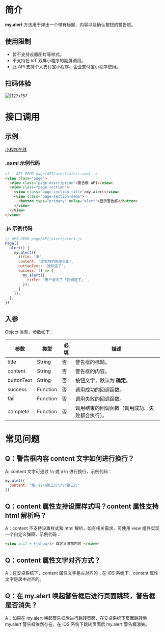 # 简介
**my.alert** 方法用于弹出一个带有标题、内容以及确认按钮的警告框。

## 使用限制

- 暂不支持设置图片等样式。
- 不支持在 IoT 双屏小程序的副屏调用。
- 此 API 支持个人支付宝小程序、企业支付宝小程序使用。

## 扫码体验

![|127x157](https://gw.alipayobjects.com/zos/skylark-tools/public/files/34912116506eb06e4f55f825b4ff9120.jpeg#align=left&display=inline&height=157&margin=%5Bobject%20Object%5D&originHeight=157&originWidth=127&status=done&style=none&width=127)

# 接口调用

## 示例

[小程序在线](https://opendocs.alipay.com/examples/caeb252f-f08f-4569-8489-338e707969dc) 

### .axml 示例代码
```html
<!-- API-DEMO page/API/alert/alert.axml-->
<view class="page">
  <view class="page-description">警告框 API</view>
  <view class="page-section">
    <view class="page-section-title">my.alert</view>
    <view class="page-section-demo">
      <button type="primary" onTap="alert">显示警告框</button>
    </view>
  </view>
</view>
```

### .js 示例代码
```javascript
// API-DEMO page/API/alert/alert.js
Page({
  alert() {
    my.alert({
      title: '亲',
      content: '您本月的账单已出',
      buttonText: '我知道了',
      success: () => {
        my.alert({
          title: '用户点击了「我知道了」',
        });
      }
    });
  },
})
```

## 入参
Object 类型，参数如下：

| **参数** | **类型** | **必填** | **描述** |
| --- | --- | --- | --- |
| title | String | 否 | 警告框的标题。 |
| content | String | 否 | 警告框的内容。 |
| buttonText | String | 否 | 按钮文字，默认为 **确定**。 |
| success | Function | 否 | 调用成功的回调函数。 |
| fail | Function | 否 | 调用失败的回调函数。 |
| complete | Function | 否 | 调用结束的回调函数（调用成功、失败都会执行）。 |

# 常见问题
## Q：警告框内容 content 文字如何进行换行？
A:  content 文字可通过 \n 或 \r\n 进行换行，示例代码： 
```javascript
my.alet({
  content: '第一行\n第二行\r\n第三行'
})
```

## Q：content 属性支持设置样式吗？content 属性支持 html 解析吗？
A：content 不支持设置样式和 html 解析。如有相关需求，可使用 view 组件实现一个自定义弹窗，示例代码：
```html
<view a:if = {{show}}> 自定义弹窗内容 </view>
```

## Q：content 属性文字对齐方式？
A：在安卓系统下，content 属性文字是左对齐的；在 iOS 系统下，content 属性文字是居中对齐的。

## Q：在 my.alert 唤起警告框后进行页面跳转，警告框是否消失？
A：如果在 my.alert 唤起警告框后进行跳转页面，在安卓系统下页面跳转后 my.alert 警告框依然存在，在 iOS 系统下跳转页面后 my.alert 警告框消失。 
